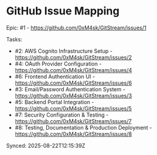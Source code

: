 # GitHub Issue Mapping

Epic: #1 - https://github.com/0xM4sk/GitStream/issues/1

Tasks:
- #2: AWS Cognito Infrastructure Setup - https://github.com/0xM4sk/GitStream/issues/2
- #4: OAuth Provider Configuration - https://github.com/0xM4sk/GitStream/issues/4
- #6: Frontend Authentication UI - https://github.com/0xM4sk/GitStream/issues/6
- #3: Email/Password Authentication System - https://github.com/0xM4sk/GitStream/issues/3
- #5: Backend Portal Integration - https://github.com/0xM4sk/GitStream/issues/5
- #7: Security Configuration & Testing - https://github.com/0xM4sk/GitStream/issues/7
- #8: Testing, Documentation & Production Deployment - https://github.com/0xM4sk/GitStream/issues/8

Synced: 2025-08-22T12:15:39Z
